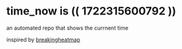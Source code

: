 # time_now is (( 1722315600792 ))

an automated repo that shows the currnent time

inspired by [breakingheatmap](https://github.com/breakingheatmap/breakingheatmap)